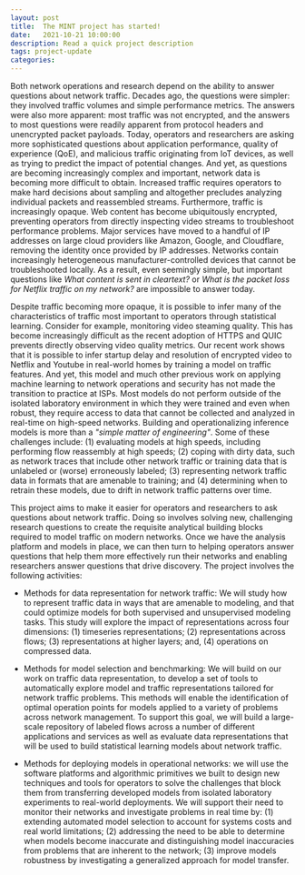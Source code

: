 ```yaml
---
layout: post
title:  The MINT project has started! 
date:   2021-10-21 10:00:00
description: Read a quick project description
tags: project-update
categories: 
---
```


Both network operations and research depend on the ability to answer questions about network traffic. Decades ago, the questions were simpler: they involved traffic volumes and simple performance metrics. The answers were also more apparent: most traffic was not encrypted, and the answers to most questions were readily apparent from protocol headers and unencrypted packet payloads. Today, operators and researchers are asking more sophisticated questions about application performance, quality of experience (QoE), and malicious traffic originating from IoT devices, as well as trying to predict the impact of potential changes. And yet, as questions are becoming increasingly complex and important, network data is becoming more difficult to obtain. Increased traffic requires operators to make hard decisions about sampling and altogether precludes analyzing individual packets and reassembled streams. Furthermore, traffic is increasingly opaque. Web content has become ubiquitously encrypted, preventing operators from directly inspecting video streams to troubleshoot performance problems. Major services have moved to a handful of IP addresses on large cloud providers like Amazon, Google, and Cloudflare, removing the identity once provided by IP addresses. Networks contain increasingly heterogeneous manufacturer-controlled devices that cannot be troubleshooted locally. As a result, even seemingly simple, but important questions like *What content is sent in cleartext?* or *What is the packet loss for Netflix traffic on my network?* are impossible to answer today.

Despite traffic becoming more opaque, it is possible to infer many of the characteristics of traffic most important to operators through statistical learning. Consider for example, monitoring video steaming quality. This has become increasingly difficult as the recent adoption of HTTPS and QUIC prevents directly observing video quality metrics. Our recent work shows that it is possible to infer startup delay and resolution of encrypted video to Netflix and Youtube in real-world homes by training a model on traffic features. And yet, this model and much other previous work on applying machine learning to network operations and security has not made the transition to practice at ISPs. Most models do not perform outside of the isolated laboratory environment in which they were trained and even when robust, they require access to data that cannot be collected and analyzed in real-time on high-speed networks. Building and operationalizing inference models is more than a *"simple matter of engineering"*. Some of these challenges include: (1) evaluating models at high speeds, including performing flow reassembly at high speeds; (2) coping with dirty data, such as network traces that include other network traffic or training data that is unlabeled or (worse) erroneously labeled; (3) representing network traffic data in formats that are amenable to training; and (4) determining when to retrain these models, due to drift in network traffic patterns over time.

This project aims to make it easier for operators and researchers to ask questions about network traffic. Doing so involves solving new, challenging research questions to create the requisite analytical building blocks required to model traffic on modern networks. Once we have the analysis platform and models in place, we can then turn to helping operators answer questions that help them more effectively run their networks and enabling researchers answer questions that drive discovery. The project involves the following activities:

* Methods for data representation for network traffic: We will study how to represent traffic data in ways that are amenable to modeling, and that could optimize models for both supervised and unsupervised modeling tasks. This study will explore the impact of representations across four dimensions: (1) timeseries representations; (2) representations across flows; (3) representations at higher layers; and, (4) operations on compressed data.

* Methods for model selection and benchmarking: We will build on our work on traffic data representation, to develop a set of tools to automatically explore model and traffic representations tailored for network traffic problems. This methods will enable the identification of optimal operation points for models applied to a variety of problems across network management. To support this goal, we will build a large-scale repository of labeled flows across a number of different applications and services as well as evaluate data representations that will be used to build statistical learning models about network traffic.

* Methods for deploying models in operational networks: we will use the software platforms and algorithmic primitives we built to design new techniques and tools for operators to solve the challenges that block them from transferring developed models from isolated laboratory experiments to real-world deployments. We will support their need to monitor their networks and investigate problems in real time by: (1) extending automated model selection to account for systems costs and real world limitations; (2) addressing the need to be able to determine when models become inaccurate and distinguishing model inaccuracies from problems that are inherent to the network; (3) improve models robustness by investigating a generalized approach for model transfer.
